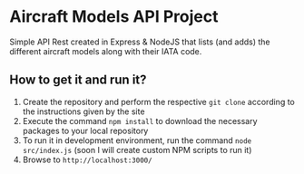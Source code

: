 # Aircraft Models API Project

Simple API Rest created in Express & NodeJS that lists (and adds) the different aircraft models along with their IATA code.

## How to get it and run it?
1. Create the repository and perform the respective `git clone` according to the instructions given by the site
2. Execute the command `npm install` to download the necessary packages to your local repository
3. To run it in development environment, run the command `node src/index.js` (soon I will create custom NPM scripts to run it)
4. Browse to `http://localhost:3000/`

